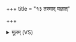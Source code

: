 +++
title = "१३ तस्माद् यज्ञात्"

+++
<details><summary>मूलम् (VS)</summary>

तस्मा॑द्य॒ज्ञात्स॑र्व॒हुत॒ ऋचः॒ सामा॑नि जज्ञिरे। छन्दो॑ ह जज्ञिरे॒ तस्मा॒द्यजु॒स्तस्मा॑दजायत ॥
</details>